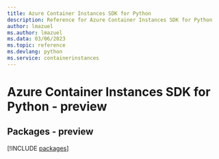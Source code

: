 ```yaml
---
title: Azure Container Instances SDK for Python
description: Reference for Azure Container Instances SDK for Python
author: lmazuel
ms.author: lmazuel
ms.data: 03/06/2023
ms.topic: reference
ms.devlang: python
ms.service: containerinstances
---
```

# Azure Container Instances SDK for Python - preview
## Packages - preview
[!INCLUDE [packages](container-instances-index.md)]